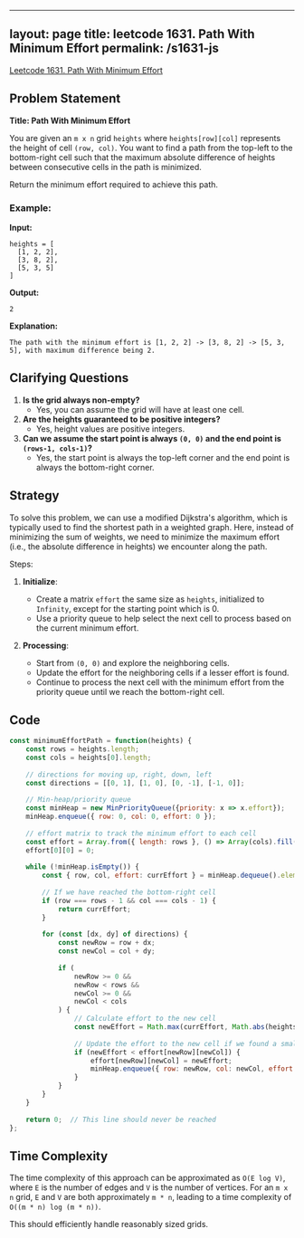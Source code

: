 
---
layout: page
title: leetcode 1631. Path With Minimum Effort
permalink: /s1631-js
---
[Leetcode 1631. Path With Minimum Effort](https://algoadvance.github.io/algoadvance/l1631)
## Problem Statement
**Title: Path With Minimum Effort**

You are given an `m x n` grid `heights` where `heights[row][col]` represents the height of cell `(row, col)`. You want to find a path from the top-left to the bottom-right cell such that the maximum absolute difference of heights between consecutive cells in the path is minimized.

Return the minimum effort required to achieve this path.

### Example:

**Input:**
```
heights = [
  [1, 2, 2],
  [3, 8, 2],
  [5, 3, 5]
]
```
**Output:**
```
2
```
**Explanation:**
```
The path with the minimum effort is [1, 2, 2] -> [3, 8, 2] -> [5, 3, 5], with maximum difference being 2.
```

## Clarifying Questions
1. **Is the grid always non-empty?**
   - Yes, you can assume the grid will have at least one cell.
2. **Are the heights guaranteed to be positive integers?**
   - Yes, height values are positive integers.
3. **Can we assume the start point is always `(0, 0)` and the end point is `(rows-1, cols-1)`?**
   - Yes, the start point is always the top-left corner and the end point is always the bottom-right corner.

## Strategy
To solve this problem, we can use a modified Dijkstra's algorithm, which is typically used to find the shortest path in a weighted graph. Here, instead of minimizing the sum of weights, we need to minimize the maximum effort (i.e., the absolute difference in heights) we encounter along the path.

Steps:
1. **Initialize**:
   - Create a matrix `effort` the same size as `heights`, initialized to `Infinity`, except for the starting point which is 0.
   - Use a priority queue to help select the next cell to process based on the current minimum effort.

2. **Processing**:
   - Start from `(0, 0)` and explore the neighboring cells.
   - Update the effort for the neighboring cells if a lesser effort is found.
   - Continue to process the next cell with the minimum effort from the priority queue until we reach the bottom-right cell.

## Code

```javascript
const minimumEffortPath = function(heights) {
    const rows = heights.length;
    const cols = heights[0].length;
    
    // directions for moving up, right, down, left
    const directions = [[0, 1], [1, 0], [0, -1], [-1, 0]];
    
    // Min-heap/priority queue
    const minHeap = new MinPriorityQueue({priority: x => x.effort});
    minHeap.enqueue({ row: 0, col: 0, effort: 0 });
    
    // effort matrix to track the minimum effort to each cell
    const effort = Array.from({ length: rows }, () => Array(cols).fill(Infinity));
    effort[0][0] = 0;
    
    while (!minHeap.isEmpty()) {
        const { row, col, effort: currEffort } = minHeap.dequeue().element;
        
        // If we have reached the bottom-right cell
        if (row === rows - 1 && col === cols - 1) {
            return currEffort;
        }
        
        for (const [dx, dy] of directions) {
            const newRow = row + dx;
            const newCol = col + dy;
            
            if (
                newRow >= 0 &&
                newRow < rows &&
                newCol >= 0 &&
                newCol < cols
            ) {
                // Calculate effort to the new cell
                const newEffort = Math.max(currEffort, Math.abs(heights[newRow][newCol] - heights[row][col]));
                
                // Update the effort to the new cell if we found a smaller effort
                if (newEffort < effort[newRow][newCol]) {
                    effort[newRow][newCol] = newEffort;
                    minHeap.enqueue({ row: newRow, col: newCol, effort: newEffort });
                }
            }
        }
    }
    
    return 0;  // This line should never be reached
};
```

## Time Complexity
The time complexity of this approach can be approximated as `O(E log V)`, where `E` is the number of edges and `V` is the number of vertices. For an `m x n` grid, `E` and `V` are both approximately `m * n`, leading to a time complexity of `O((m * n) log (m * n))`.

This should efficiently handle reasonably sized grids.